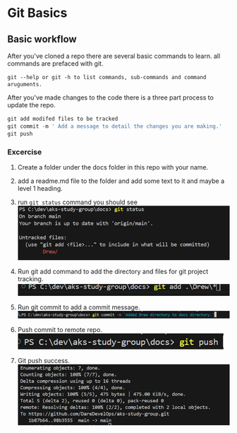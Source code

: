 # Git Basics

## Basic workflow

After you've cloned a repo there are several basic commands to learn.
all commands are prefaced with git.

```powereshell
git --help or git -h to list commands, sub-commands and command aruguments.
```

After you've made changes to the code there is a three part process to update the repo.

```powershell
git add modifed files to be tracked
git commit -m ' Add a message to detail the changes you are making.'
git push
```

### Excercise

1. Create a folder under the docs folder in this repo with your name.

2. add a readme.md file to the folder and add some text to it and maybe a  level 1 heading.

3. run `git status` command you should see
![git status image](../git/img/gitStatus.png)

4. Run git add command to add the directory and files for git project tracking.
![git add command image](../git/img/gitBasics-gitAdd.png)

5. Run git commit to add a commit message.
![git commit message image](../git/img/gitBasics-gitCommit.png)

6. Push commit to remote repo.
![git push command image](../git/img/gitBasics-gitPush.png)

7. Git push success.
![git push success image](../git/img/gitBasics-gitPushSuccess.png)


